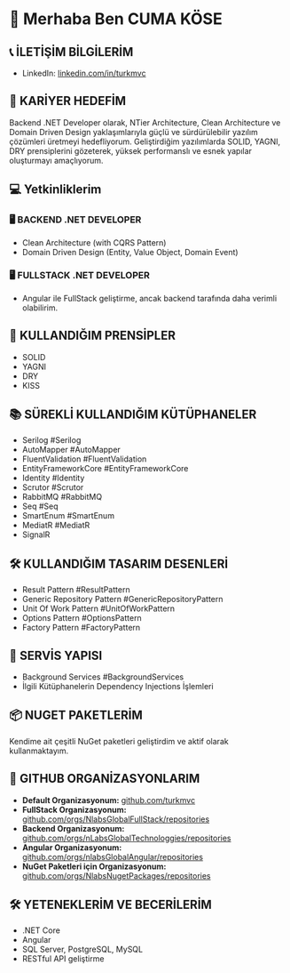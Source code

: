 # 📇 Merhaba Ben CUMA KÖSE

## 📞 İLETİŞİM BİLGİLERİM
- LinkedIn: [linkedin.com/in/turkmvc](https://www.linkedin.com/in/turkmvc)

## 🎯 KARİYER HEDEFİM
Backend .NET Developer olarak, NTier Architecture, Clean Architecture ve Domain Driven Design yaklaşımlarıyla güçlü ve sürdürülebilir yazılım çözümleri üretmeyi hedefliyorum. Geliştirdiğim yazılımlarda SOLID, YAGNI, DRY prensiplerini gözeterek, yüksek performanslı ve esnek yapılar oluşturmayı amaçlıyorum.


## 💻 Yetkinliklerim

### 🖥 BACKEND .NET DEVELOPER
  - Clean Architecture (with CQRS Pattern)
  - Domain Driven Design (Entity, Value Object, Domain Event)

### 🖥 FULLSTACK .NET DEVELOPER
- Angular ile FullStack geliştirme, ancak backend tarafında daha verimli olabilirim.

## 📐 KULLANDIĞIM PRENSİPLER
- SOLID
- YAGNI
- DRY
- KISS

## 📚 SÜREKLİ KULLANDIĞIM KÜTÜPHANELER
- Serilog #Serilog
- AutoMapper #AutoMapper
- FluentValidation #FluentValidation
- EntityFrameworkCore #EntityFrameworkCore
- Identity #Identity
- Scrutor #Scrutor
- RabbitMQ #RabbitMQ
- Seq #Seq
- SmartEnum #SmartEnum
- MediatR #MediatR
- SignalR

## 🛠 KULLANDIĞIM TASARIM DESENLERİ
- Result Pattern #ResultPattern
- Generic Repository Pattern #GenericRepositoryPattern
- Unit Of Work Pattern #UnitOfWorkPattern
- Options Pattern #OptionsPattern
- Factory Pattern #FactoryPattern

## 🔧 SERVİS YAPISI
- Background Services #BackgroundServices
- İlgili Kütüphanelerin Dependency Injections İşlemleri

## 📦 NUGET PAKETLERİM
Kendime ait çeşitli NuGet paketleri geliştirdim ve aktif olarak kullanmaktayım.

## 🏢 GITHUB ORGANİZASYONLARIM
- **Default Organizasyonum:** [github.com/turkmvc](https://github.com/turkmvc)
- **FullStack Organizasyonum:** [github.com/orgs/NlabsGlobalFullStack/repositories](https://github.com/orgs/NlabsGlobalFullStack/repositories)
- **Backend Organizasyonum:** [github.com/orgs/nLabsGlobalTechnologgies/repositories](https://github.com/orgs/nLabsGlobalTechnologgies/repositories)
- **Angular Organizasyonum:** [github.com/orgs/nlabsGlobalAngular/repositories](https://github.com/orgs/nlabsGlobalAngular/repositories)
- **NuGet Paketleri için Organizasyonum:** [github.com/orgs/NlabsNugetPackages/repositories](https://github.com/orgs/NlabsNugetPackages/repositories)

## 🛠 YETENEKLERİM VE BECERİLERİM
- .NET Core
- Angular
- SQL Server, PostgreSQL, MySQL
- RESTful API geliştirme
